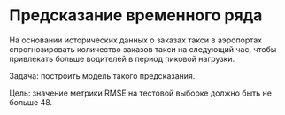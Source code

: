 # Предсказание временного ряда

На основании исторических данных о заказах такси в аэропортах спрогнозировать количество заказов такси на следующий час, чтобы привлекать больше водителей в период пиковой нагрузки.

Задача: построить модель такого предсказания.

Цель: значение метрики RMSE на тестовой выборке должно быть не больше 48.
